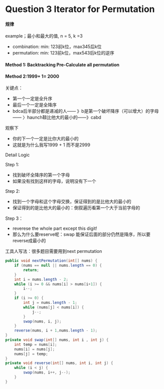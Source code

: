# Question 3 Iterator for Permutation







#### 规律

example；最小和最大的值, n = 5, k =3

* combination: min: 123前k位，max345后k位
* permutation: min: 123前k位，max543后k位的逆序



#### Method 1: Backtracking  Pre-Calculate all permutation

#### Method 2:1999+ 1= 2000

关键点：

* 第一个一定是全升序
* 最后一个一定是全降序
* bdca后半部分都是递减的人—— 》b是第一个破坏降序（可以增大）的字母—— 〉haunch鞥比他大的最小的——》cabd

观察下

* 你的下一个一定是比你大的最小的
* 这就是为什么我写1999 + 1 而不是2999



Detail Logic

Step 1:

* 找到破坏全降序的第一个字母
* 如果没有找到这样的字母，说明没有下一个

Step 2:

* 找到一个字母和这个字母交换，保证得到的是比他大的最小的
* 保证得到的是比他大的最小的：倒叙遍历看第一个大于当前字母的

Step 3：

* reverese the whole part except this digit!
* 那么为什么要reserve呢：swap 能保证后面的部分仍然是降序，所以要reverse成最小的



工具人写法：很多题目需要用到next permutation

```java
public void nextPermutation(int[] nums) {
    if (nums == null || nums.length == 0) {
        return;
    }
    int i = nums.length - 2;
    while (i >= 0 && nums[i] > nums[i+1]) {
        i--;
    }
    if (i >= 0) {
        int j = nums.length - 1;
        while (nums[j] < nums[i]) {
            j--;
        }
        swap(nums, i, j);
    }
    reverse(nums, i + 1,nums.length - 1);
}
private void swap(int[] nums, int i , int j) {
    int temp = nums[i];
    nums[i] = nums[j];
    nums[j] = temp;
}
private void reverse(int[] nums, int i, int j) {
    while (i < j) {
        swap(nums, i++, j--);
    }
}
```









